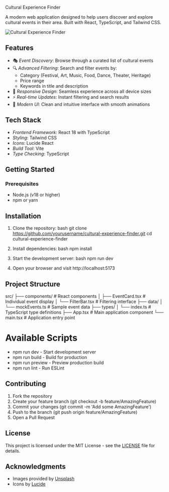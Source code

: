 Cultural Experience Finder

A modern web application designed to help users discover and explore cultural events in their area. Built with React, TypeScript, and Tailwind CSS.

![Cultural Experience Finder](https://images.unsplash.com/photo-1582584158869-02b66257f214?w=1200&h=400&fit=crop)

## Features

- 🎭 *Event Discovery*: Browse through a curated list of cultural events
- 🔍 *Advanced Filtering*: Search and filter events by:
  - Category (Festival, Art, Music, Food, Dance, Theater, Heritage)
  - Price range
  - Keywords in title and description
- 📱 *Responsive Design*: Seamless experience across all device sizes
- ⚡ *Real-time Updates*: Instant filtering and search results
- 🎨 *Modern UI*: Clean and intuitive interface with smooth animations

## Tech Stack

- *Frontend Framework*: React 18 with TypeScript
- *Styling*: Tailwind CSS
- *Icons*: Lucide React
- *Build Tool*: Vite
- *Type Checking*: TypeScript

## Getting Started

### Prerequisites

- Node.js (v18 or higher)
- npm or yarn
## Installation

1. Clone the repository:
bash
git clone https://github.com/yourusername/cultural-experience-finder.git
cd cultural-experience-finder


2. Install dependencies:
bash
npm install


3. Start the development server:
bash
npm run dev


4. Open your browser and visit http://localhost:5173

## Project Structure


src/
├── components/          # React components
│   ├── EventCard.tsx   # Individual event display
│   └── FilterBar.tsx   # Filtering interface
├── data/
│   └── mockEvents.ts   # Sample event data
├── types/
│   └── index.ts        # TypeScript type definitions
├── App.tsx             # Main application component
└── main.tsx           # Application entry point
# Available Scripts

- npm run dev - Start development server
- npm run build - Build for production
- npm run preview - Preview production build
- npm run lint - Run ESLint

## Contributing

1. Fork the repository
2. Create your feature branch (git checkout -b feature/AmazingFeature)
3. Commit your changes (git commit -m 'Add some AmazingFeature')
4. Push to the branch (git push origin feature/AmazingFeature)
5. Open a Pull Request

## License

This project is licensed under the MIT License - see the [LICENSE](LICENSE) file for details.

## Acknowledgments

- Images provided by [Unsplash](https://unsplash.com)
- Icons by [Lucide](https://lucide.dev)
